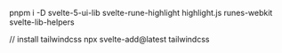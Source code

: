 pnpm i -D svelte-5-ui-lib svelte-rune-highlight highlight.js runes-webkit svelte-lib-helpers

// install tailwindcss
npx svelte-add@latest tailwindcss
